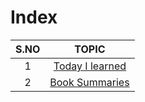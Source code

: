 # Index

| S.NO |                 TOPIC                  |
| :--: | :------------------------------------: |
|  1   | [Today I learned](/today-i-learned.md) |
|  2   |  [Book Summaries](/book-summaries.md)  |
